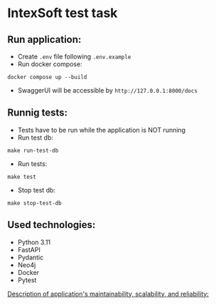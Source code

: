 # IntexSoft test task

## Run application:
- Create `.env` file following `.env.example`
- Run docker compose:
```
docker compose up --build
```
- SwaggerUI will be accessible by `http://127.0.0.1:8000/docs`

## Runnig tests:
- Tests have to be run while the application is NOT running
- Run test db:
```
make run-test-db
```
- Run tests:
```
make test
```
- Stop test db:
```
make stop-test-db
```


## Used technologies:
- Python 3.11
- FastAPI
- Pydantic
- Neo4j
- Docker
- Pytest



[Description of application's maintainability, scalability, and reliability:](https://docs.google.com/document/d/127Y35hXNezkkHjo18KLaSGPSkwwKTUT7W3SEarKsmpQ/edit?usp=sharing)

